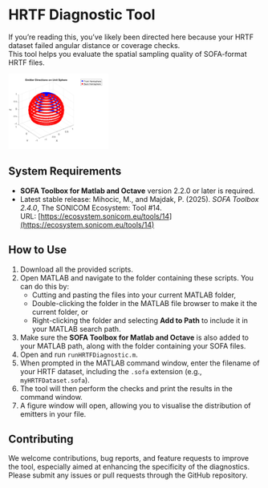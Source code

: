 # HRTF Diagnostic Tool

If you’re reading this, you’ve likely been directed here because your HRTF dataset failed angular distance or coverage checks.  
This tool helps you evaluate the spatial sampling quality of SOFA-format HRTF files.

<img src="EmitterDirectionsOnUnitSphere.png" alt="Diagram" width="200" />

## System Requirements

- **SOFA Toolbox for Matlab and Octave** version 2.2.0 or later is required.  
- Latest stable release: Mihocic, M., and Majdak, P. (2025). *SOFA Toolbox 2.4.0*, The SONICOM Ecosystem: Tool #14.  
  URL: [https://ecosystem.sonicom.eu/tools/14](https://ecosystem.sonicom.eu/tools/14)

## How to Use

1. Download all the provided scripts.  
2. Open MATLAB and navigate to the folder containing these scripts. You can do this by:  
   - Cutting and pasting the files into your current MATLAB folder,  
   - Double-clicking the folder in the MATLAB file browser to make it the current folder, or  
   - Right-clicking the folder and selecting **Add to Path** to include it in your MATLAB search path.  
3. Make sure the **SOFA Toolbox for Matlab and Octave** is also added to your MATLAB path, along with the folder containing your SOFA files.  
4. Open and run `runHRTFDiagnostic.m`.  
5. When prompted in the MATLAB command window, enter the filename of your HRTF dataset, including the `.sofa` extension (e.g., `myHRTFDataset.sofa`).  
6. The tool will then perform the checks and print the results in the command window.  
7. A figure window will open, allowing you to visualise the distribution of emitters in your file.

## Contributing

We welcome contributions, bug reports, and feature requests to improve the tool, especially aimed at enhancing the specificity of the diagnostics.  
Please submit any issues or pull requests through the GitHub repository.
